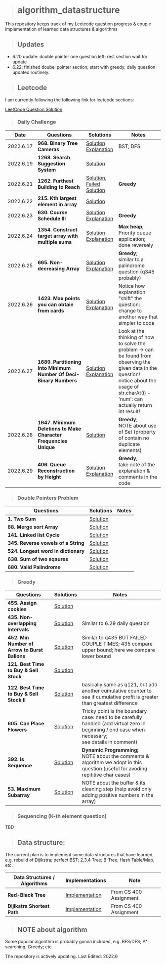 > # algorithm_datastructure

This repository keeps track of my Leetcode question progress & couple implementation of learned data structures & algorithms 

> ## Updates
- 6.20 update: double pointer one question left; rest section wait for update
- 6.22: finished doubel pointer section; start with greedy; daily question updated routinely.

> ## Leetcode

I am currently following the following link for leetcode sections:

[LeetCode Question Solution](https://github.com/CyC2018/CS-Notes/blob/master/notes/Leetcode%20%E9%A2%98%E8%A7%A3%20-%20%E7%9B%AE%E5%BD%95.md)

> ### Daily Challenge
| Date | Questions | Solutions | Notes
| --- | --- | --- | ---
|2022.6.17| **968. Binary Tree Cameras**|[Solution](./leetcode/daily_challenge/20220617_q968_bst_camera.java) <br> [Explanation](https://leetcode.com/problems/binary-tree-cameras/discuss/2160273/JAVA-oror-EXPLAINED-oror)| BST; DFS
| 2022.6.19 | **1268. Search Suggestion System**  | [Solution](./leetcode/daily_challenge/20220619_q1268_search_suggestion_sys.java)
| 2022.6.21 | **1262. Furthest Building to Reach** | [Solution](./leetcode/daily_challenge/20220621_q1642_furthest_building.java), <br>[Failed Solution](./leetcode/daily_challenge/20220621_q1642_furthest_building_failed_sol.java) <br> | **Greedy**
| 2022.6.22 | **215. Kth largest element in array** | [Solution](./leetcode/daily_challenge/20220622_q215_kth_largeElem_arr.java) | 
| 2022.6.23 | **630. Course Schedule III**| [Solution](./leetcode/daily_challenge/20220623_q630_course_schedule_III.java) <br> [Explanation](https://leetcode.com/problems/course-schedule-iii/discuss/2185367/Java-or-Greedy-or-Explained) |  **Greedy**
| 2022.6.24 | **1354. Construct target array with multiple sums** | [Solution](./leetcode/daily_challenge/20220624_q1354_constr_arr_with_multi_sum.java) <br> [Explanation](https://leetcode.com/problems/construct-target-array-with-multiple-sums/discuss/2189445/Visual-Explanation-or-JAVA-Max-Heap) | **Max heap**; Priority queue application; done reversely
| 2022.6.25 | **665. Non-decreasing Array**|[Solution](./leetcode/daily_challenge/20220625_q665_non-decreasing_array.java) <br> [Explanation](https://leetcode.com/problems/non-decreasing-array/discuss/2193084/Visual-Explanation-or-JAVA-Greedy) | **Greedy**; <br>  similar to a palindrome question (q345 probably)
| 2022.6.26 | **1423. Max points you can obtain from cards**| [Solution](./leetcode/daily_challenge/20220626_q1423_max_pts_from_cards.java) <br> [Explanation](https://leetcode.com/problems/maximum-points-you-can-obtain-from-cards/discuss/2197791/Reframing-The-Question-or-JAVA-Explained)| Notice how explanation "shift" the question: change to another way that simpler to code
| 2022.6.27 | **1689. Partitioning Into Minimum Number Of Deci-Binary Numbers**| [Solution](./leetcode/daily_challenge/20220627_q1689_Partitioning_min_deci_bin_num.java)<br> [Explanation](https://leetcode.com/problems/partitioning-into-minimum-number-of-deci-binary-numbers/discuss/2202690/One-Main-Observation-%2B-Interview-Tips-or-JAVA-Explained) | Look at the thinking of how to solve the problem -> can be found from observing the given data in the question! <br> notice about the usage of str.charAt(i) - 'num': can actually return int result!
| 2022.6.28 | **1647. Minimum Deletions to Make Character Frequencies Unique** | [Solution](./leetcode/daily_challenge/20220628_q1647_min_deletion_make_char_unique.java) | **Greedy**;<br> NOTE about use of Set (property of contain no duplicate elements)
| 2022.6.29 | **406. Queue Reconstruction by Height**| [Solution](./leetcode/daily_challenge/20220629_q406_queue_reconstr_by_height.java) <br> [Explanation](https://leetcode.com/problems/queue-reconstruction-by-height/discuss/2211641/Visual-Explanation-or-JAVA-Greedy) | **Greedy**; <br> take note of the explanation & comments in the code


> ### Double Pointers Problem
| Questions | Solutions | Notes
| --- | --- | ---
| **1. Two Sum** | [Solution](./leetcode/double_ptr/q1_two_sum.java)
| **88. Merge sort Array**| [Solution](./leetcode/double_ptr/q88_merge_sort_Arr.java)
| **141. Linked list Cycle**| [Solution](./leetcode/double_ptr/q141_linked_list_cycle.java)
| **345. Reverse vowels of a String**| [Solution](./leetcode/double_ptr/q345_rev_vowel_str.java)
| **524. Longest word in dictionary** | [Solution](./leetcode/double_ptr/q524_longest_word_in_dict.java)
| **638. Sum of two sqaures**| [Solution](./leetcode/double_ptr/q638_sum_of_two_sqr.java)
| **680. Valid Palindrome**| [Solution](./leetcode/double_ptr/q680_valid_palindrome.java)


> ### Greedy
| Questions | Solutions | Notes
| --- | --- | ---
| **455. Assign cookies** | [Solution](./leetcode/greedy/q455_assign_cookies.java)
| **435. Non-overlapping Intervals**| [Solution](./leetcode/greedy/q435_non-overlap_interval.java) | Similar to 6.29 daily question
| **452. Min Number of Arrow to Burst Ballons** | [Solution](./leetcode/greedy/q452_min_num_arrow.java) | Similar to q435 BUT FAILED COUPLE TIMES; 435 compare upper bound; here we compare lower bound
| **121. Best Time to Buy & Sell Stock**| [Solution](./leetcode/greedy/q121_best_time_sell_stock.java) | 
| **122. Best Time to Buy & Sell Stock II**| [Solution](./leetcode/greedy/q122_best_time_sell_stock_II.java) | basically same as q121, but add another cumulative counter to see if cumulative profit is greater than greatest difference
| **605. Can Place Flowers** | [Solution](./leetcode/greedy/q605_can_place_flowers.java) | Tricky point is the boundary case: need to be carefully handled (add virtual zero in beginning / end case when necessary; <br> see details in comment)
| **392. Is Sequence** |[Solution](./leetcode/greedy/q392_is_sequence.java) | **Dynamic Programming;** <br> NOTE about the comments & algorithm we adopt in this question (useful for avoding repititive char cases)
| **53. Maximum Subarray** | [Solution](./leetcode/greedy/q53_max_subarr.java) | NOTE about the buffer & its cleaning step (help avoid only adding positive numbers in the array)

> ### Sequencing (K-th element question)
TBD

> ## Data structure:

The current plan is to implement some data structures that have learned, e.g. rebuild of Dijikstra; perfect BST; 2,3,4 Tree; B-Tree; Hash Table/Map, etc. 

| Data Structures / Algorithms | Implementations | Note
| -- | -- | --
| **Red-Black Tree** | [Implementation](./datastrcuture/RedBlack_Tree/src/RedBlackTree.java) | From CS 400 Assignment
| **Dijikstra Shortest Path** | [Implementation](./datastrcuture/Dijkstra_Shortest_Path/src/CS400Graph.java) | From CS 400 Assignment

> ## NOTE about algorithm

Some popular algorithm is probably gonna included, e.g. BFS/DFS; A* searching; Greedy; etc.

The repository is actively updating.
Last Edited: 2022.6